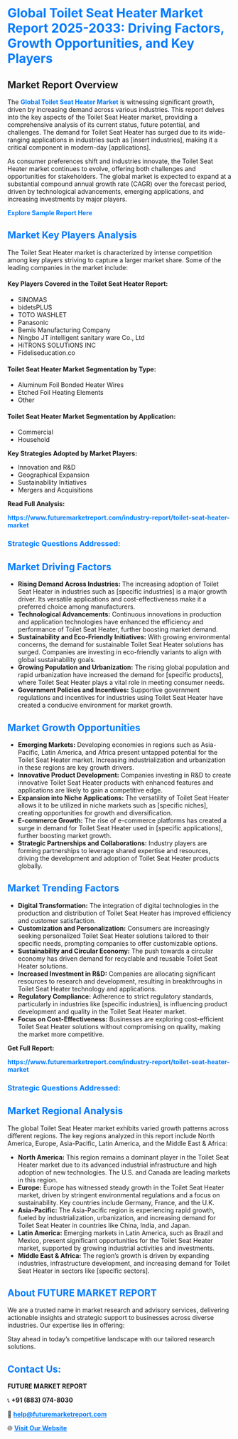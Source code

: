 <h1 style="color: #007BFF;">Global Toilet Seat Heater Market Report 2025-2033: Driving Factors, Growth Opportunities, and Key Players</h1>

<section id="overview">
<h2>Market Report Overview</h2>
<p>The <a href="https://www.futuremarketreport.com/industry-report/toilet-seat-heater-market" style="color: #007BFF; text-decoration: none;"><strong>Global Toilet Seat Heater Market</strong></a> is witnessing significant growth, driven by increasing demand across various industries. This report delves into the key aspects of the Toilet Seat Heater market, providing a comprehensive analysis of its current status, future potential, and challenges. The demand for Toilet Seat Heater has surged due to its wide-ranging applications in industries such as [insert industries], making it a critical component in modern-day [applications].</p>
<p>As consumer preferences shift and industries innovate, the Toilet Seat Heater market continues to evolve, offering both challenges and opportunities for stakeholders. The global market is expected to expand at a substantial compound annual growth rate (CAGR) over the forecast period, driven by technological advancements, emerging applications, and increasing investments by major players.</p>
</section>

<section id="overview">
<p><a href="https://www.futuremarketreport.com/request-sample/reportId=92972" style="color: #007BFF; text-decoration: none;"><strong>Explore Sample Report Here</strong></a></p>
</section>

<section id="key-players">
<h2 style="color: #007BFF;">Market Key Players Analysis</h2>
<p>The Toilet Seat Heater market is characterized by intense competition among key players striving to capture a larger market share. Some of the leading companies in the market include:</p>
<h4>Key Players Covered in the Toilet Seat Heater Report:</h4>
<ul><li>SINOMAS</li><li>bidetsPLUS</li><li>TOTO WASHLET</li><li>Panasonic</li><li>Bemis Manufacturing Company</li><li>Ningbo JT intelligent sanitary ware Co., Ltd</li><li>HiTRONS SOLUTiONS INC</li><li>Fideliseducation.co</li></ul>
<h4>Toilet Seat Heater Market Segmentation by Type:</h4>
<ul><li>Aluminum Foil Bonded Heater Wires</li><li>Etched Foil Heating Elements</li><li>Other</li></ul>

<h4>Toilet Seat Heater Market Segmentation by Application:</h4>
<ul><li>Commercial</li><li>Household</li></ul>
<p><strong>Key Strategies Adopted by Market Players:</strong></p>
<ul>
<li>Innovation and R&D</li>
<li>Geographical Expansion</li>
<li>Sustainability Initiatives</li>
<li>Mergers and Acquisitions</li>
</ul>
</section>

<section>
<p><strong>Read Full Analysis: </strong></p><a href="https://www.futuremarketreport.com/industry-report/toilet-seat-heater-market" style="color: #007BFF; text-decoration: none;"><strong>https://www.futuremarketreport.com/industry-report/toilet-seat-heater-market</strong></a>
<h3 style="color: #007BFF;">Strategic Questions Addressed:</h3>
</section>

<section id="driving-factors">
<h2 style="color: #007BFF;">Market Driving Factors</h2>
<ul>
<li><strong>Rising Demand Across Industries:</strong> The increasing adoption of Toilet Seat Heater in industries such as [specific industries] is a major growth driver. Its versatile applications and cost-effectiveness make it a preferred choice among manufacturers.</li>
<li><strong>Technological Advancements:</strong> Continuous innovations in production and application technologies have enhanced the efficiency and performance of Toilet Seat Heater, further boosting market demand.</li>
<li><strong>Sustainability and Eco-Friendly Initiatives:</strong> With growing environmental concerns, the demand for sustainable Toilet Seat Heater solutions has surged. Companies are investing in eco-friendly variants to align with global sustainability goals.</li>
<li><strong>Growing Population and Urbanization:</strong> The rising global population and rapid urbanization have increased the demand for [specific products], where Toilet Seat Heater plays a vital role in meeting consumer needs.</li>
<li><strong>Government Policies and Incentives:</strong> Supportive government regulations and incentives for industries using Toilet Seat Heater have created a conducive environment for market growth.</li>
</ul>
</section>

<section id="growth-opportunities">
<h2 style="color: #007BFF;">Market Growth Opportunities</h2>
<ul>
<li><strong>Emerging Markets:</strong> Developing economies in regions such as Asia-Pacific, Latin America, and Africa present untapped potential for the Toilet Seat Heater market. Increasing industrialization and urbanization in these regions are key growth drivers.</li>
<li><strong>Innovative Product Development:</strong> Companies investing in R&D to create innovative Toilet Seat Heater products with enhanced features and applications are likely to gain a competitive edge.</li>
<li><strong>Expansion into Niche Applications:</strong> The versatility of Toilet Seat Heater allows it to be utilized in niche markets such as [specific niches], creating opportunities for growth and diversification.</li>
<li><strong>E-commerce Growth:</strong> The rise of e-commerce platforms has created a surge in demand for Toilet Seat Heater used in [specific applications], further boosting market growth.</li>
<li><strong>Strategic Partnerships and Collaborations:</strong> Industry players are forming partnerships to leverage shared expertise and resources, driving the development and adoption of Toilet Seat Heater products globally.</li>
</ul>
</section>

<section id="trending-factors">
<h2 style="color: #007BFF;">Market Trending Factors</h2>
<ul>
<li><strong>Digital Transformation:</strong> The integration of digital technologies in the production and distribution of Toilet Seat Heater has improved efficiency and customer satisfaction.</li>
<li><strong>Customization and Personalization:</strong> Consumers are increasingly seeking personalized Toilet Seat Heater solutions tailored to their specific needs, prompting companies to offer customizable options.</li>
<li><strong>Sustainability and Circular Economy:</strong> The push towards a circular economy has driven demand for recyclable and reusable Toilet Seat Heater solutions.</li>
<li><strong>Increased Investment in R&D:</strong> Companies are allocating significant resources to research and development, resulting in breakthroughs in Toilet Seat Heater technology and applications.</li>
<li><strong>Regulatory Compliance:</strong> Adherence to strict regulatory standards, particularly in industries like [specific industries], is influencing product development and quality in the Toilet Seat Heater market.</li>
<li><strong>Focus on Cost-Effectiveness:</strong> Businesses are exploring cost-efficient Toilet Seat Heater solutions without compromising on quality, making the market more competitive.</li>
</ul>
</section>

<section>
<p><strong>Get Full Report: </strong></p><a href="https://www.futuremarketreport.com/industry-report/toilet-seat-heater-market" style="color: #007BFF; text-decoration: none;"><strong>https://www.futuremarketreport.com/industry-report/toilet-seat-heater-market</strong></a>
<h3 style="color: #007BFF;">Strategic Questions Addressed:</h3>
</section>


<section id="regional-analysis">
<h2 style="color: #007BFF;">Market Regional Analysis</h2>
<p>The global Toilet Seat Heater market exhibits varied growth patterns across different regions. The key regions analyzed in this report include North America, Europe, Asia-Pacific, Latin America, and the Middle East & Africa:</p>
<ul>
<li><strong>North America:</strong> This region remains a dominant player in the Toilet Seat Heater market due to its advanced industrial infrastructure and high adoption of new technologies. The U.S. and Canada are leading markets in this region.</li>
<li><strong>Europe:</strong> Europe has witnessed steady growth in the Toilet Seat Heater market, driven by stringent environmental regulations and a focus on sustainability. Key countries include Germany, France, and the U.K.</li>
<li><strong>Asia-Pacific:</strong> The Asia-Pacific region is experiencing rapid growth, fueled by industrialization, urbanization, and increasing demand for Toilet Seat Heater in countries like China, India, and Japan.</li>
<li><strong>Latin America:</strong> Emerging markets in Latin America, such as Brazil and Mexico, present significant opportunities for the Toilet Seat Heater market, supported by growing industrial activities and investments.</li>
<li><strong>Middle East & Africa:</strong> The region’s growth is driven by expanding industries, infrastructure development, and increasing demand for Toilet Seat Heater in sectors like [specific sectors].</li>
</ul>
</section>

<footer>
<h2 style="color: #007BFF;">About FUTURE MARKET REPORT</h2>
<p>We are a trusted name in market research and advisory services, delivering actionable insights and strategic support to businesses across diverse industries. Our expertise lies in offering:</p>

<p>Stay ahead in today’s competitive landscape with our tailored research solutions.</p>

<h2 style="color: #007BFF;">Contact Us:</h2>
<p><strong>FUTURE MARKET REPORT</strong></p>
<p>📞 <strong>+91 (883) 074-8030</strong></p>
<p>📧 <strong><a href="mailto:help@futuremarketreport.com" style="color: #007BFF;">help@futuremarketreport.com</a></strong></p>
<p>🌐 <strong><a href="https://www.futuremarketreport.com/" style="color: #007BFF;">Visit Our Website</a></strong></p>
</footer>